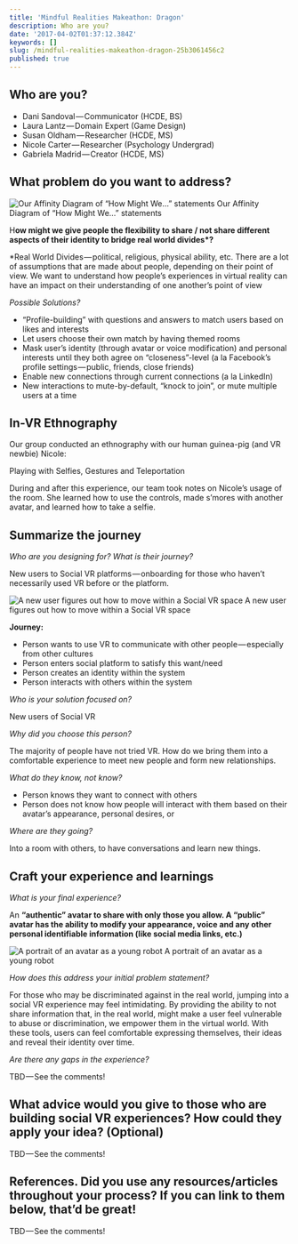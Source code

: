 ```yaml
---
title: 'Mindful Realities Makeathon: Dragon'
description: Who are you?
date: '2017-04-02T01:37:12.384Z'
keywords: []
slug: /mindful-realities-makeathon-dragon-25b3061456c2
published: true
---
```


##  Who are you?

*   Dani Sandoval — Communicator (HCDE, BS)
*   Laura Lantz — Domain Expert (Game Design)
*   Susan Oldham — Researcher (HCDE, MS)
*   Nicole Carter — Researcher (Psychology Undergrad)
*   Gabriela Madrid — Creator (HCDE, MS)

##  What problem do you want to address?

![Our Affinity Diagram of “How Might We…” statements](/img/medium/1____2OB4m8QF2kKwGKKPrz0ag.jpeg)
Our Affinity Diagram of “How Might We…” statements

H**ow might we give people the flexibility to share / not share different aspects of their identity to bridge real world divides\*?**

\*Real World Divides — political, religious, physical ability, etc. There are a lot of assumptions that are made about people, depending on their point of view. We want to understand how people’s experiences in virtual reality can have an impact on their understanding of one another’s point of view

_Possible Solutions?_

*   “Profile-building” with questions and answers to match users based on likes and interests
*   Let users choose their own match by having themed rooms
*   Mask user’s identity (through avatar or voice modification) and personal interests until they both agree on “closeness”-level (a la Facebook’s profile settings — public, friends, close friends)
*   Enable new connections through current connections (a la LinkedIn)
*   New interactions to mute-by-default, “knock to join”, or mute multiple users at a time

##  In-VR Ethnography

Our group conducted an ethnography with our human guinea-pig (and VR newbie) Nicole:

Playing with Selfies, Gestures and Teleportation

During and after this experience, our team took notes on Nicole’s usage of the room. She learned how to use the controls, made s’mores with another avatar, and learned how to take a selfie.

##  Summarize the journey

_Who are you designing for? What is their journey?_

New users to Social VR platforms — onboarding for those who haven’t necessarily used VR before or the platform.

![A new user figures out how to move within a Social VR space](/img/medium/1__zT4UhXYEGxgb1Nss1QVXHA.jpeg)
A new user figures out how to move within a Social VR space

**Journey:**

*   Person wants to use VR to communicate with other people — especially from other cultures
*   Person enters social platform to satisfy this want/need
*   Person creates an identity within the system
*   Person interacts with others within the system

_Who is your solution focused on?_

New users of Social VR

_Why did you choose this person?_

The majority of people have not tried VR. How do we bring them into a comfortable experience to meet new people and form new relationships.

_What do they know, not know?_

*   Person knows they want to connect with others
*   Person does not know how people will interact with them based on their avatar’s appearance, personal desires, or

_Where are they going?_

Into a room with others, to have conversations and learn new things.

##  Craft your experience and learnings

_What is your final experience?_

An **“authentic” avatar to share with only those you allow. A “public” avatar has the ability to modify your appearance, voice and any other personal identifiable information (like social media links, etc.)**

![A portrait of an avatar as a young robot](/img/medium/1__csGSOWMGywkahzxi6__sMOQ.jpeg)
A portrait of an avatar as a young robot

_How does this address your initial problem statement?_

For those who may be discriminated against in the real world, jumping into a social VR experience may feel intimidating. By providing the ability to not share information that, in the real world, might make a user feel vulnerable to abuse or discrimination, we empower them in the virtual world. With these tools, users can feel comfortable expressing themselves, their ideas and reveal their identity over time.

_Are there any gaps in the experience?_

TBD — See the comments!

## What advice would you give to those who are building social VR experiences? How could they apply your idea? (Optional)

TBD — See the comments!

## References. Did you use any resources/articles throughout your process? If you can link to them below, that’d be great!

TBD — See the comments!